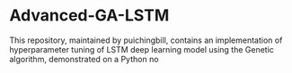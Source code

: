 # Advanced-GA-LSTM
This repository, maintained by puichingbill, contains an implementation of hyperparameter tuning of LSTM deep learning model using the Genetic algorithm, demonstrated on a Python no